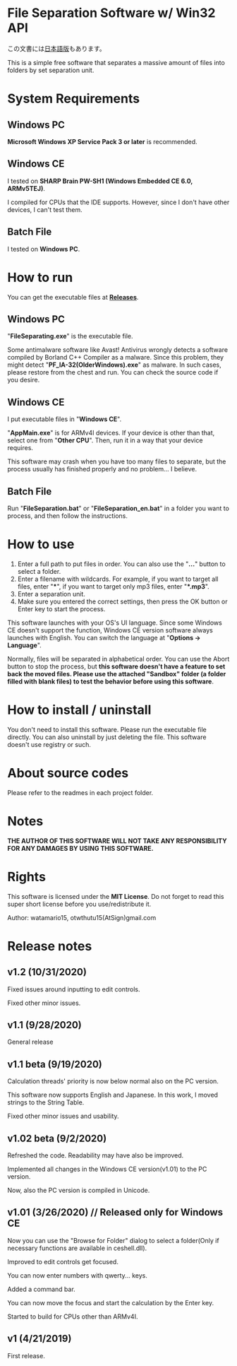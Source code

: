 # File Separation Software w/ Win32 API
この文書には[日本語版](README.md)もあります。

This is a simple free software that separates a massive amount of files into folders by set separation unit.

# System Requirements
## Windows PC
**Microsoft Windows XP Service Pack 3 or later** is recommended.

## Windows CE
I tested on **SHARP Brain PW-SH1 (Windows Embedded CE 6.0, ARMv5TEJ)**.

I compiled for CPUs that the IDE supports. However, since I don't have other devices, I can't test them.

## Batch File
I tested on **Windows PC**.

# How to run
You can get the executable files at **[Releases](https://github.com/watamario15/File-Separation/releases)**.
## Windows PC
"**FileSeparating.exe**" is the executable file.

Some antimalware software like Avast! Antivirus wrongly detects a software compiled by Borland C++ Compiler as a malware. Since this problem, they might detect "**PF_IA-32(OlderWindows).exe**" as malware. In such cases, please restore from the chest and run. You can check the source code if you desire.

## Windows CE
I put executable files in "**Windows CE**".

"**AppMain.exe**" is for ARMv4I devices. If your device is other than that, select one from "**Other CPU**". Then, run it in a way that your device requires.

This software may crash when you have too many files to separate, but the process usually has finished properly and no problem... I believe.

## Batch File
Run "**FileSeparation.bat**" or "**FileSeparation_en.bat**" in a folder you want to process, and then follow the instructions.

# How to use
1. Enter a full path to put files in order. You can also use the "**...**" button to select a folder.
1. Enter a filename with wildcards. For example, if you want to target all files, enter "**\***", if you want to target only mp3 files, enter "**\*.mp3**".
1. Enter a separation unit.
1. Make sure you entered the correct settings, then press the OK button or Enter key to start the process.

This software launches with your OS's UI language. Since some Windows CE doesn't support the function, Windows CE version software always launches with English. You can switch the language at "**Options -> Language**".

Normally, files will be separated in alphabetical order. You can use the Abort button to stop the process, but **this software doesn't have a feature to set back the moved files. Please use the attached "Sandbox" folder (a folder filled with blank files) to test the behavior before using this software**.

# How to install / uninstall
You don't need to install this software. Please run the executable file directly. You can also uninstall by just deleting the file. This software doesn't use registry or such.

# About source codes
Please refer to the readmes in each project folder.

# Notes
**THE AUTHOR OF THIS SOFTWARE WILL NOT TAKE ANY RESPONSIBILITY FOR ANY DAMAGES BY USING THIS SOFTWARE.**

# Rights
This software is licensed under the **MIT License**. Do not forget to read this super short license before you use/redistribute it.

Author: watamario15, otwthutu15(AtSign)gmail.com

# Release notes
## v1.2 (10/31/2020)
Fixed issues around inputting to edit controls.

Fixed other minor issues.

## v1.1 (9/28/2020)
General release

## v1.1 beta (9/19/2020)
Calculation threads' priority is now below normal also on the PC version.

This software now supports English and Japanese. In this work, I moved strings to the String Table.

Fixed other minor issues and usability.

## v1.02 beta (9/2/2020)
Refreshed the code. Readability may have also be improved.

Implemented all changes in the Windows CE version(v1.01) to the PC version.

Now, also the PC version is compiled in Unicode.

## v1.01 (3/26/2020) // Released only for Windows CE
Now you can use the "Browse for Folder" dialog to select a folder(Only if necessary functions are available in ceshell.dll).

Improved to edit controls get focused.

You can now enter numbers with qwerty... keys.

Added a command bar.

You can now move the focus and start the calculation by the Enter key.

Started to build for CPUs other than ARMv4I.

## v1 (4/21/2019)
First release.